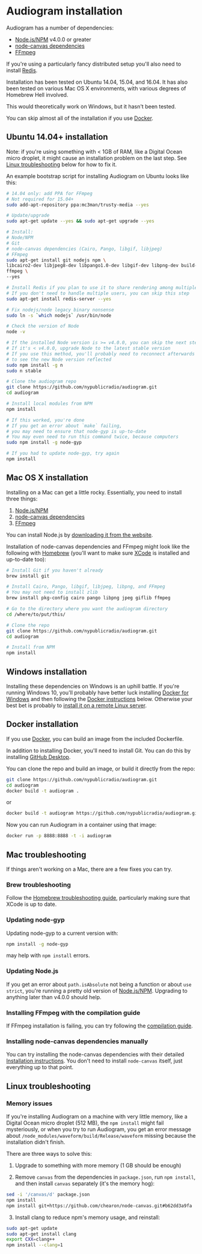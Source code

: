 # Audiogram installation

Audiogram has a number of dependencies:

* [Node.js/NPM](https://nodejs.org/) v4.0.0 or greater
* [node-canvas dependencies](https://github.com/Automattic/node-canvas#installation)
* [FFmpeg](https://www.ffmpeg.org/)

If you're using a particularly fancy distributed setup you'll also need to install [Redis](http://redis.io/).

Installation has been tested on Ubuntu 14.04, 15.04, and 16.04. It has also been tested on various Mac OS X environments, with various degrees of Homebrew Hell involved.

This would theoretically work on Windows, but it hasn't been tested.

You can skip almost all of the installation if you use [Docker](#docker-installation).

## Ubuntu 14.04+ installation

Note: if you're using something with < 1GB of RAM, like a Digital Ocean micro droplet, it might cause an installation problem on the last step. See [Linux troubleshooting](INSTALL.md#linux-troubleshooting) below for how to fix it.

An example bootstrap script for installing Audiogram on Ubuntu looks like this:

```sh
# 14.04 only: add PPA for FFmpeg
# Not required for 15.04+
sudo add-apt-repository ppa:mc3man/trusty-media --yes

# Update/upgrade
sudo apt-get update --yes && sudo apt-get upgrade --yes

# Install:
# Node/NPM
# Git
# node-canvas dependencies (Cairo, Pango, libgif, libjpeg)
# FFmpeg
sudo apt-get install git nodejs npm \
libcairo2-dev libjpeg8-dev libpango1.0-dev libgif-dev libpng-dev build-essential g++ \
ffmpeg \
--yes

# Install Redis if you plan to use it to share rendering among multiple processes/servers
# If you don't need to handle multiple users, you can skip this step
sudo apt-get install redis-server --yes

# Fix nodejs/node legacy binary nonsense
sudo ln -s `which nodejs` /usr/bin/node

# Check the version of Node
node -v

# If the installed Node version is >= v4.0.0, you can skip the next step
# If it's < v4.0.0, upgrade Node to the latest stable version
# If you use this method, you'll probably need to reconnect afterwards
# to see the new Node version reflected
sudo npm install -g n
sudo n stable

# Clone the audiogram repo
git clone https://github.com/nypublicradio/audiogram.git
cd audiogram

# Install local modules from NPM
npm install

# If this worked, you're done
# If you get an error about `make` failing,
# you may need to ensure that node-gyp is up-to-date
# You may even need to run this command twice, because computers
sudo npm install -g node-gyp

# If you had to update node-gyp, try again
npm install
```

## Mac OS X installation

Installing on a Mac can get a little rocky. Essentially, you need to install three things:

1. [Node.js/NPM](https://nodejs.org/)
2. [node-canvas dependencies](https://github.com/Automattic/node-canvas#installation)
4. [FFmpeg](https://www.ffmpeg.org/)

You can install Node.js by [downloading it from the website](https://nodejs.org/).

Installation of node-canvas dependencies and FFmpeg might look like the following with [Homebrew](http://brew.sh/) (you'll want to make sure [XCode](https://developer.apple.com/xcode/) is installed and up-to-date too):

```sh
# Install Git if you haven't already
brew install git

# Install Cairo, Pango, libgif, libjpeg, libpng, and FFmpeg
# You may not need to install zlib
brew install pkg-config cairo pango libpng jpeg giflib ffmpeg

# Go to the directory where you want the audiogram directory
cd /where/to/put/this/

# Clone the repo
git clone https://github.com/nypublicradio/audiogram.git
cd audiogram

# Install from NPM
npm install
```

## Windows installation

Installing these dependencies on Windows is an uphill battle.  If you're running Windows 10, you'll probably have better luck installing [Docker for Windows](https://docs.docker.com/docker-for-windows/) and then following the [Docker instructions](INSTALL.md#docker-installation) below. Otherwise your best bet is probably to [install it on a remote Linux server](SERVER.md#im-the-only-one-using-it-and-installing-it-on-macwindows-was-a-real-drag).

## Docker installation

If you use [Docker](https://www.docker.com/products/docker), you can build an image from the included Dockerfile.

In addition to installing Docker, you'll need to install Git.  You can do this by installing [GitHub Desktop](https://desktop.github.com/).

You can clone the repo and build an image, or build it directly from the repo:

```sh
git clone https://github.com/nypublicradio/audiogram.git
cd audiogram
docker build -t audiogram .
```

or

```sh
docker build -t audiogram https://github.com/nypublicradio/audiogram.git
```

Now you can run Audiogram in a container using that image:

```sh
docker run -p 8888:8888 -t -i audiogram
```

## Mac troubleshooting

If things aren't working on a Mac, there are a few fixes you can try.

### Brew troubleshooting

Follow the [Homebrew troubleshooting guide](https://github.com/Homebrew/brew/blob/master/share/doc/homebrew/Troubleshooting.md#troubleshooting), particularly making sure that XCode is up to date.

### Updating node-gyp

Updating node-gyp to a current version with:

```sh
npm install -g node-gyp
```

may help with `npm install` errors.

### Updating Node.js

If you get an error about `path.isAbsolute` not being a function or about `use strict`, you're running a pretty old version of [Node.js/NPM](https://nodejs.org/). Upgrading to anything later than v4.0.0 should help.

### Installing FFmpeg with the compilation guide

If FFmpeg installation is failing, you can try following the [compilation guide](https://trac.ffmpeg.org/wiki/CompilationGuide).

### Installing node-canvas dependencies manually

You can try installing the node-canvas dependencies with their detailed [Installation instructions](https://github.com/Automattic/node-canvas/wiki/_pages).  You don't need to install `node-canvas` itself, just everything up to that point.

## Linux troubleshooting

### Memory issues

If you're installing Audiogram on a machine with very little memory, like a Digital Ocean micro droplet (512 MB), the `npm install` might fail mysteriously, or when you try to run Audiogram, you get an error message about `/node_modules/waveform/build/Release/waveform` missing because the installation didn't finish.

There are three ways to solve this:

1. Upgrade to something with more memory (1 GB should be enough)

2. Remove `canvas` from the dependencies in `package.json`, run `npm install`, and then install `canvas` separately (it's the memory hog):

```sh
sed -i '/canvas/d' package.json
npm install
npm install git+https://github.com/chearon/node-canvas.git#b62dd3a9fa
```

3. Install clang to reduce npm's memory usage, and reinstall:

```sh
sudo apt-get update
sudo apt-get install clang
export CXX=clang++
npm install --clang=1
```
